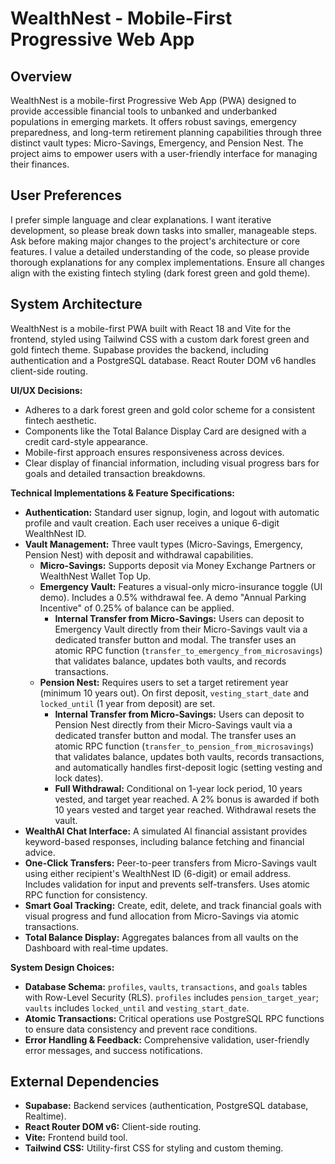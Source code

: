 # WealthNest - Mobile-First Progressive Web App

## Overview
WealthNest is a mobile-first Progressive Web App (PWA) designed to provide accessible financial tools to unbanked and underbanked populations in emerging markets. It offers robust savings, emergency preparedness, and long-term retirement planning capabilities through three distinct vault types: Micro-Savings, Emergency, and Pension Nest. The project aims to empower users with a user-friendly interface for managing their finances.

## User Preferences
I prefer simple language and clear explanations. I want iterative development, so please break down tasks into smaller, manageable steps. Ask before making major changes to the project's architecture or core features. I value a detailed understanding of the code, so please provide thorough explanations for any complex implementations. Ensure all changes align with the existing fintech styling (dark forest green and gold theme).

## System Architecture
WealthNest is a mobile-first PWA built with React 18 and Vite for the frontend, styled using Tailwind CSS with a custom dark forest green and gold fintech theme. Supabase provides the backend, including authentication and a PostgreSQL database. React Router DOM v6 handles client-side routing.

**UI/UX Decisions:**
- Adheres to a dark forest green and gold color scheme for a consistent fintech aesthetic.
- Components like the Total Balance Display Card are designed with a credit card-style appearance.
- Mobile-first approach ensures responsiveness across devices.
- Clear display of financial information, including visual progress bars for goals and detailed transaction breakdowns.

**Technical Implementations & Feature Specifications:**
- **Authentication:** Standard user signup, login, and logout with automatic profile and vault creation. Each user receives a unique 6-digit WealthNest ID.
- **Vault Management:** Three vault types (Micro-Savings, Emergency, Pension Nest) with deposit and withdrawal capabilities.
    - **Micro-Savings:** Supports deposit via Money Exchange Partners or WealthNest Wallet Top Up.
    - **Emergency Vault:** Features a visual-only micro-insurance toggle (UI demo). Includes a 0.5% withdrawal fee. A demo "Annual Parking Incentive" of 0.25% of balance can be applied.
        - **Internal Transfer from Micro-Savings:** Users can deposit to Emergency Vault directly from their Micro-Savings vault via a dedicated transfer button and modal. The transfer uses an atomic RPC function (`transfer_to_emergency_from_microsavings`) that validates balance, updates both vaults, and records transactions.
    - **Pension Nest:** Requires users to set a target retirement year (minimum 10 years out). On first deposit, `vesting_start_date` and `locked_until` (1 year from deposit) are set.
        - **Internal Transfer from Micro-Savings:** Users can deposit to Pension Nest directly from their Micro-Savings vault via a dedicated transfer button and modal. The transfer uses an atomic RPC function (`transfer_to_pension_from_microsavings`) that validates balance, updates both vaults, records transactions, and automatically handles first-deposit logic (setting vesting and lock dates).
        - **Full Withdrawal:** Conditional on 1-year lock period, 10 years vested, and target year reached. A 2% bonus is awarded if both 10 years vested and target year reached. Withdrawal resets the vault.
- **WealthAI Chat Interface:** A simulated AI financial assistant provides keyword-based responses, including balance fetching and financial advice.
- **One-Click Transfers:** Peer-to-peer transfers from Micro-Savings vault using either recipient's WealthNest ID (6-digit) or email address. Includes validation for input and prevents self-transfers. Uses atomic RPC function for consistency.
- **Smart Goal Tracking:** Create, edit, delete, and track financial goals with visual progress and fund allocation from Micro-Savings via atomic transactions.
- **Total Balance Display:** Aggregates balances from all vaults on the Dashboard with real-time updates.

**System Design Choices:**
- **Database Schema:** `profiles`, `vaults`, `transactions`, and `goals` tables with Row-Level Security (RLS). `profiles` includes `pension_target_year`; `vaults` includes `locked_until` and `vesting_start_date`.
- **Atomic Transactions:** Critical operations use PostgreSQL RPC functions to ensure data consistency and prevent race conditions.
- **Error Handling & Feedback:** Comprehensive validation, user-friendly error messages, and success notifications.

## External Dependencies
- **Supabase:** Backend services (authentication, PostgreSQL database, Realtime).
- **React Router DOM v6:** Client-side routing.
- **Vite:** Frontend build tool.
- **Tailwind CSS:** Utility-first CSS for styling and custom theming.
